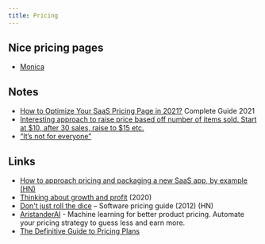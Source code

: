 ```yaml
---
title: Pricing
---
```


## Nice pricing pages
- [Monica][1]

## Notes
- [How to Optimize Your SaaS Pricing Page in 2021?][2] Complete Guide 2021
- [Interesting approach to raise price based off number of items sold. Start at $10, after 30 sales, raise to $15 etc.][3]
- [“It’s not for everyone”][4]

## Links
- ​[How to approach pricing and packaging a new SaaS app, by example (HN)][5]
- [Thinking about growth and profit][6] (2020)​
- [Don't just roll the dice][7] – Software pricing guide (2012) (HN)
- [AristanderAI][8] - Machine learning for better product pricing. Automate your pricing strategy to guess less and earn more.
- [The Definitive Guide to Pricing Plans][9]

[1]:	https://www.monicahq.com/pricing
[2]:	https://www.incredo.co/blog/how-to-optimize-your-saas-pricing-page-best-practices-examples/
[3]:	https://gumroad.com/l/doing-content-right
[4]:	https://seths.blog/2018/06/its-not-for-everyone/
[5]:	https://stripe.com/mx/atlas/guides/saas-pricing
[6]:	https://archive.jlongster.com/thinking-growth-profit
[7]:	https://neildavidson.com/downloads/dont-just-roll-the-dice-2.0.0.pdf
[8]:	https://aristander.ai/
[9]:	https://capitalandgrowth.org/answers/Article/3169972/The-Definitive-Guide-to-Pricing-Plans